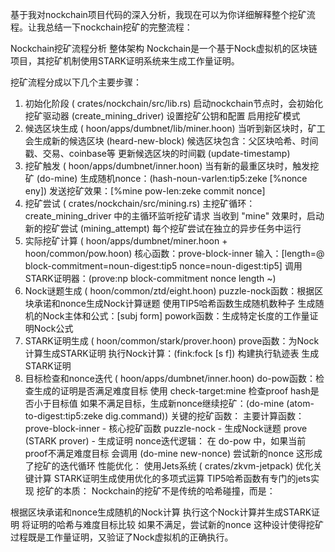 基于我对nockchain项目代码的深入分析，我现在可以为你详细解释整个挖矿流程。让我总结一下nockchain挖矿的完整流程：

Nockchain挖矿流程分析
整体架构
Nockchain是一个基于Nock虚拟机的区块链项目，其挖矿机制使用STARK证明系统来生成工作量证明。

挖矿流程分成以下几个主要步骤：
1. 初始化阶段 ( crates/nockchain/src/lib.rs)
启动nockchain节点时，会初始化挖矿驱动器 (create_mining_driver)
设置挖矿公钥和配置
启用挖矿模式
2. 候选区块生成 ( hoon/apps/dumbnet/lib/miner.hoon)
当听到新区块时，矿工会生成新的候选区块 (heard-new-block)
候选区块包含：父区块哈希、时间戳、交易、coinbase等
更新候选区块的时间戳 (update-timestamp)
3. 挖矿触发 ( hoon/apps/dumbnet/inner.hoon)
当有新的最重区块时，触发挖矿 (do-mine)
生成随机nonce：(hash-noun-varlen:tip5:zeke [%nonce eny])
发送挖矿效果：[%mine pow-len:zeke commit nonce]
4. 挖矿尝试 ( crates/nockchain/src/mining.rs)
主挖矿循环：create_mining_driver 中的主循环监听挖矿请求
当收到 "mine" 效果时，启动新的挖矿尝试 (mining_attempt)
每个挖矿尝试在独立的异步任务中运行
5. 实际挖矿计算 ( hoon/apps/dumbnet/miner.hoon +  hoon/common/pow.hoon)
核心函数：prove-block-inner
输入：[length=@ block-commitment=noun-digest:tip5 nonce=noun-digest:tip5]
调用STARK证明器：(prove:np block-commitment nonce length ~)
6. Nock谜题生成 ( hoon/common/ztd/eight.hoon)
puzzle-nock函数：根据区块承诺和nonce生成Nock计算谜题
使用TIP5哈希函数生成随机数种子
生成随机的Nock主体和公式：[subj form]
powork函数：生成特定长度的工作量证明Nock公式
7. STARK证明生成 ( hoon/common/stark/prover.hoon)
prove函数：为Nock计算生成STARK证明
执行Nock计算：(fink:fock [s f])
构建执行轨迹表
生成STARK证明
8. 目标检查和nonce迭代 ( hoon/apps/dumbnet/inner.hoon)
do-pow函数：检查生成的证明是否满足难度目标
使用 check-target:mine 检查proof hash是否小于目标值
如果不满足目标，生成新nonce继续挖矿：(do-mine (atom-to-digest:tip5:zeke dig.command))
关键的挖矿函数：
主要计算函数：
prove-block-inner - 核心挖矿函数
puzzle-nock - 生成Nock谜题
prove (STARK prover) - 生成证明
nonce迭代逻辑：
在 do-pow 中，如果当前proof不满足难度目标
会调用 (do-mine new-nonce) 尝试新的nonce
这形成了挖矿的迭代循环
性能优化：
使用Jets系统 ( crates/zkvm-jetpack) 优化关键计算
STARK证明生成使用优化的多项式运算
TIP5哈希函数有专门的jets实现
挖矿的本质：
Nockchain的挖矿不是传统的哈希碰撞，而是：

根据区块承诺和nonce生成随机的Nock计算
执行这个Nock计算并生成STARK证明
将证明的哈希与难度目标比较
如果不满足，尝试新的nonce
这种设计使得挖矿过程既是工作量证明，又验证了Nock虚拟机的正确执行。